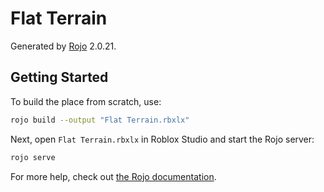 # Flat Terrain

Generated by [Rojo](https://github.com/rojo-rbx/rojo) 2.0.21.

## Getting Started

To build the place from scratch, use:

```bash
rojo build --output "Flat Terrain.rbxlx"
```

Next, open `Flat Terrain.rbxlx` in Roblox Studio and start the Rojo server:

```bash
rojo serve
```

For more help, check out [the Rojo documentation](https://rojo.space/docs/v7/).
